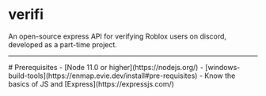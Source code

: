 # verifi
An open-source express API for verifying Roblox users on discord, developed as a part-time project.
<hr>
# Prerequisites
- [Node 11.0 or higher](https://nodejs.org/)
- [windows-build-tools](https://enmap.evie.dev/install#pre-requisites)
- Know the basics of JS and [Express](https://expressjs.com/)
